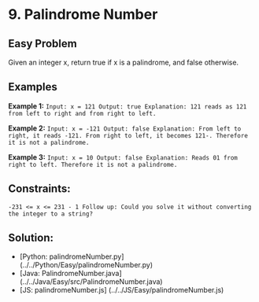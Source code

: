 # 9. Palindrome Number

## Easy Problem

Given an integer x, return true if x is a palindrome, and false otherwise.

## Examples
**Example 1:**
`Input: x = 121
Output: true
Explanation: 121 reads as 121 from left to right and from right to left.`

**Example 2:**
`Input: x = -121
Output: false
Explanation: From left to right, it reads -121. From right to left, it becomes 121-. Therefore it is not a palindrome.`

**Example 3:**
`Input: x = 10
Output: false
Explanation: Reads 01 from right to left. Therefore it is not a palindrome.`
 

## Constraints:
`-231 <= x <= 231 - 1
Follow up: Could you solve it without converting the integer to a string?`

## Solution:
- [Python: palindromeNumber.py] (../../Python/Easy/palindromeNumber.py)
- [Java: PalindromeNumber.java] (../../Java/Easy/src/PalindromeNumber.java)
- [JS: palindromeNumber.js] (../../JS/Easy/palindromeNumber.js)
